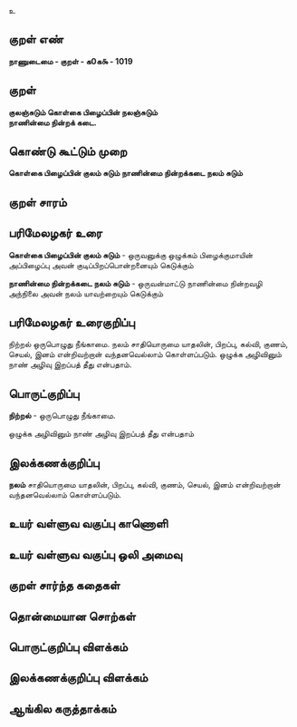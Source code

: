 உ

## குறள் எண் 

**நாணுடைமை - குறள் - க0க௯ - 1019**

## குறள் 

**குலஞ்சுடும் கொள்கை பிழைப்பின் நலஞ்சுடும்  
நாணின்மை நின்றக் கடை.**

## கொண்டு கூட்டும் முறை

**கொள்கை பிழைப்பின் குலம் சுடும் நாணின்மை நின்றக்கடை நலம் சுடும்**

## குறள் சாரம் 


## பரிமேலழகர் உரை

**கொள்கை பிழைப்பின் குலம் சுடும்** - ஒருவனுக்கு ஒழுக்கம் பிழைக்குமாயின் அப்பிழைப்பு அவன் குடிப்பிறப்பொன்றனையும் கெடுக்கும் 

**நாணின்மை நின்றக்கடை நலம் சுடும்** - ஒருவன்மாட்டு நாணின்மை நின்றவழி அந்நிலை அவன் நலம் யாவற்றையும் கெடுக்கும்

## பரிமேலழகர் உரைகுறிப்பு   

நிற்றல் ஒருபொழுது நீங்காமை. நலம் சாதியொருமை யாதலின், பிறப்பு, கல்வி, குணம், செயல், இனம் என்றிவற்றான் வந்தனவெல்லாம் கொள்ளப்படும். ஒழுக்க அழிவினும் நாண் அழிவு இறப்பத் தீது என்பதாம்.

## பொருட்குறிப்பு 

**நிற்றல்** - ஒருபொழுது நீங்காமை.

ஒழுக்க அழிவினும் நாண் அழிவு இறப்பத் தீது என்பதாம்

## இலக்கணக்குறிப்பு  

**நலம்** சாதியொருமை யாதலின், பிறப்பு, கல்வி, குணம், செயல், இனம் என்றிவற்றான் வந்தனவெல்லாம் கொள்ளப்படும்.

## உயர் வள்ளுவ வகுப்பு காணொளி


## உயர் வள்ளுவ வகுப்பு ஒலி அமைவு 

 
## குறள் சார்ந்த கதைகள் 


## தொன்மையான சொற்கள்


## பொருட்குறிப்பு விளக்கம்


## இலக்கணக்குறிப்பு விளக்கம்


## ஆங்கில கருத்தாக்கம் 


